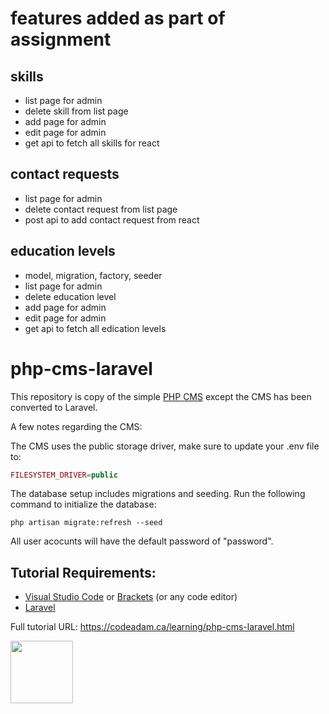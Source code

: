 # features added as part of assignment

## skills
- list page for admin
- delete skill from list page
- add page for admin
- edit page for admin
- get api to fetch all skills for react

## contact requests
- list page for admin
- delete contact request from list page
- post api to add contact request from react

## education levels
- model, migration, factory, seeder
- list page for admin
- delete education level
- add page for admin
- edit page for admin
- get api to fetch all edication levels

# php-cms-laravel

This repository is copy of the simple [PHP CMS](https://github.com/codeadamca/php-cms) except the CMS has been converted to Laravel. 

A few notes regarding the CMS:

The CMS uses the public storage driver, make sure to update your .env file to:

```php
FILESYSTEM_DRIVER=public
```

The database setup includes migrations and seeding. Run the following command to initialize the database:

```
php artisan migrate:refresh --seed
```

All user acocunts will have the default password of "password".

## Tutorial Requirements:

* [Visual Studio Code](https://code.visualstudio.com/) or [Brackets](http://brackets.io/) (or any code editor)
* [Laravel](https://laravel.com/)

Full tutorial URL: https://codeadam.ca/learning/php-cms-laravel.html

<a href="https://codeadam.ca">
<img src="https://codeadam.ca/images/code-block.png" width="100">
</a>
